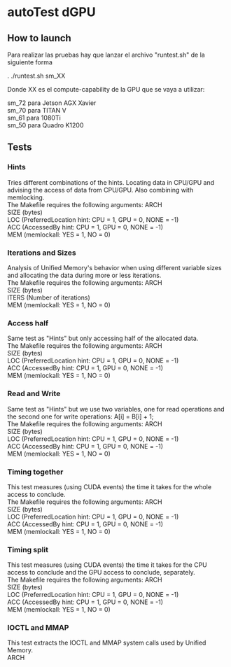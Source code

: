 # autoTest dGPU

## How to launch

Para realizar las pruebas hay que lanzar el archivo "runtest.sh" de la siguiente forma

. ./runtest.sh sm_XX

Donde XX es el compute-capability de la GPU que se vaya a utilizar:

sm_72 para Jetson AGX Xavier <br />
sm_70 para TITAN V <br />
sm_61 para 1080Ti <br />
sm_50 para Quadro K1200 <br />

## Tests

### Hints
Tries different combinations of the hints. Locating data in CPU/GPU and advising the access of data from CPU/GPU. Also combining with memlocking. <br />
The Makefile requires the following arguments: 
ARCH <br />
SIZE (bytes) <br />
LOC (PreferredLocation hint: CPU = 1, GPU = 0, NONE = -1) <br />
ACC (AccessedBy hint: CPU = 1, GPU = 0, NONE = -1) <br />
MEM (memlockall: YES = 1, NO = 0) <br />

### Iterations and Sizes
Analysis of Unified Memory's behavior when using different variable sizes and allocating the data during more or less iterations. <br />
The Makefile requires the following arguments: 
ARCH <br />
SIZE (bytes) <br />
ITERS (Number of iterations) <br />
MEM (memlockall: YES = 1, NO = 0) <br />

### Access half
Same test as "Hints" but only accessing half of the allocated data. <br />
The Makefile requires the following arguments: 
ARCH <br />
SIZE (bytes) <br />
LOC (PreferredLocation hint: CPU = 1, GPU = 0, NONE = -1) <br />
ACC (AccessedBy hint: CPU = 1, GPU = 0, NONE = -1) <br />
MEM (memlockall: YES = 1, NO = 0) <br />

### Read and Write
Same test as "Hints" but we use two variables, one for read operations and the second one for write operations: A[i] = B[i] + 1; <br />
The Makefile requires the following arguments: 
ARCH <br />
SIZE (bytes) <br />
LOC (PreferredLocation hint: CPU = 1, GPU = 0, NONE = -1) <br />
ACC (AccessedBy hint: CPU = 1, GPU = 0, NONE = -1) <br />
MEM (memlockall: YES = 1, NO = 0) <br />

### Timing together
This test measures (using CUDA events) the time it takes for the whole access to conclude. <br />
The Makefile requires the following arguments: 
ARCH <br />
SIZE (bytes) <br />
LOC (PreferredLocation hint: CPU = 1, GPU = 0, NONE = -1) <br />
ACC (AccessedBy hint: CPU = 1, GPU = 0, NONE = -1) <br />
MEM (memlockall: YES = 1, NO = 0) <br />

### Timing split
This test measures (using CUDA events) the time it takes for the CPU access to conclude and the GPU access to conclude, separately. <br />
The Makefile requires the following arguments: 
ARCH <br />
SIZE (bytes) <br />
LOC (PreferredLocation hint: CPU = 1, GPU = 0, NONE = -1) <br />
ACC (AccessedBy hint: CPU = 1, GPU = 0, NONE = -1) <br />
MEM (memlockall: YES = 1, NO = 0) <br />

### IOCTL and MMAP
This test extracts the IOCTL and MMAP system calls used by Unified Memory. <br />
ARCH <br />
